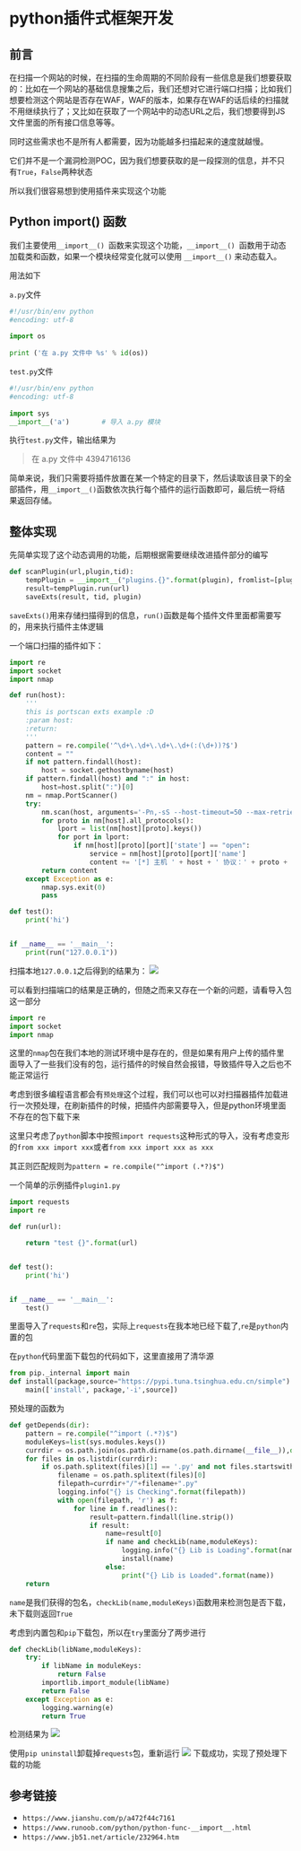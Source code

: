 # python插件式框架开发

## 前言
在扫描一个网站的时候，在扫描的生命周期的不同阶段有一些信息是我们想要获取的：比如在一个网站的基础信息搜集之后，我们还想对它进行端口扫描；比如我们想要检测这个网站是否存在WAF，WAF的版本，如果存在WAF的话后续的扫描就不用继续执行了；又比如在获取了一个网站中的动态URL之后，我们想要得到JS文件里面的所有接口信息等等。

同时这些需求也不是所有人都需要，因为功能越多扫描起来的速度就越慢。

它们并不是一个漏洞检测POC，因为我们想要获取的是一段探测的信息，并不只有`True`，`False`两种状态

所以我们很容易想到使用插件来实现这个功能

## Python __import__() 函数
我们主要使用`__import__() `函数来实现这个功能，`__import__() `函数用于动态加载类和函数，如果一个模块经常变化就可以使用 `__import__()` 来动态载入。

用法如下

`a.py`文件
```python 
#!/usr/bin/env python    
#encoding: utf-8  
 
import os  
 
print ('在 a.py 文件中 %s' % id(os))
``` 

`test.py`文件
```python
#!/usr/bin/env python    
#encoding: utf-8  
 
import sys  
__import__('a')        # 导入 a.py 模块
``` 
执行`test.py`文件，输出结果为
> 在 a.py 文件中 4394716136

简单来说，我们只需要将插件放置在某一个特定的目录下，然后读取该目录下的全部插件，用`__import__()`函数依次执行每个插件的运行函数即可，最后统一将结果返回存储。

## 整体实现
先简单实现了这个动态调用的功能，后期根据需要继续改进插件部分的编写

```python
def scanPlugin(url,plugin,tid):
    tempPlugin = __import__("plugins.{}".format(plugin), fromlist=[plugin])
    result=tempPlugin.run(url)
    saveExts(result, tid, plugin)
``` 

`saveExts()`用来存储扫描得到的信息，`run()`函数是每个插件文件里面都需要写的，用来执行插件主体逻辑

一个端口扫描的插件如下：
```python
import re
import socket
import nmap

def run(host):
    '''
    this is portscan exts example :D
    :param host:
    :return:
    '''
    pattern = re.compile('^\d+\.\d+\.\d+\.\d+(:(\d+))?$')
    content = ""
    if not pattern.findall(host):
        host = socket.gethostbyname(host)
    if pattern.findall(host) and ":" in host:
        host=host.split(":")[0]
    nm = nmap.PortScanner()
    try:
        nm.scan(host, arguments='-Pn,-sS --host-timeout=50 --max-retries=3')
        for proto in nm[host].all_protocols():
            lport = list(nm[host][proto].keys())
            for port in lport:
                if nm[host][proto][port]['state'] == "open":
                    service = nm[host][proto][port]['name']
                    content += '[*] 主机 ' + host + ' 协议：' + proto + '\t开放端口号：' + str(port) + '\t端口服务：' + service + "\n"
        return content
    except Exception as e:
        nmap.sys.exit(0)
        pass

def test():
    print('hi')


if __name__ == '__main__':
    print(run("127.0.0.1"))
``` 
扫描本地`127.0.0.1`之后得到的结果为：
![](https://springbird3.oss-cn-chengdu.aliyuncs.com/lianxiang/20220326225820.png)

可以看到扫描端口的结果是正确的，但随之而来又存在一个新的问题，请看导入包这一部分
```python
import re
import socket
import nmap
``` 
这里的`nmap`包在我们本地的测试环境中是存在的，但是如果有用户上传的插件里面导入了一些我们没有的包，运行插件的时候自然会报错，导致插件导入之后也不能正常运行

考虑到很多编程语言都会有`预处理`这个过程，我们可以也可以对扫描器插件加载进行一次预处理，在刷新插件的时候，把插件内部需要导入，但是python环境里面不存在的包下载下来

这里只考虑了`python`脚本中按照`import requests`这种形式的导入，没有考虑变形的`from xxx import xxx`或者`from xxx import xxx as xxx`

其正则匹配规则为`pattern = re.compile("^import (.*?)$")`

一个简单的示例插件`plugin1.py`
```python
import requests
import re

def run(url):

    return "test {}".format(url)


def test():
    print('hi')


if __name__ == '__main__':
    test()
``` 
里面导入了`requests`和`re`包，实际上`requests`在我本地已经下载了,`re`是`python`内置的包

在`python`代码里面下载包的代码如下，这里直接用了清华源
```python
from pip._internal import main
def install(package,source="https://pypi.tuna.tsinghua.edu.cn/simple"):
    main(['install', package,'-i',source])
``` 

预处理的函数为
```python
def getDepends(dir):
    pattern = re.compile("^import (.*?)$")
    moduleKeys=list(sys.modules.keys())
    currdir = os.path.join(os.path.dirname(os.path.dirname(__file__)),dir)
    for files in os.listdir(currdir):
        if os.path.splitext(files)[1] == '.py' and not files.startswith("_"):
            filename = os.path.splitext(files)[0]
            filepath=currdir+"/"+filename+".py"
            logging.info("{} is Checking".format(filepath))
            with open(filepath, 'r') as f:
                for line in f.readlines():
                    result=pattern.findall(line.strip())
                    if result:
                        name=result[0]
                        if name and checkLib(name,moduleKeys):
                            logging.info("{} Lib is Loading".format(name))
                            install(name)
                        else:
                            print("{} Lib is Loaded".format(name))
    return
``` 

`name`是我们获得的包名，`checkLib(name,moduleKeys)`函数用来检测包是否下载，未下载则返回`True`

考虑到内置包和`pip`下载包，所以在`try`里面分了两步进行
```python
def checkLib(libName,moduleKeys):
    try:
        if libName in moduleKeys:
            return False
        importlib.import_module(libName)
        return False
    except Exception as e:
        logging.warning(e)
        return True
``` 
检测结果为
![](https://springbird3.oss-cn-chengdu.aliyuncs.com/lianxiang/20220327210610.png)

使用`pip uninstall`卸载掉`requests`包，重新运行
![](https://springbird3.oss-cn-chengdu.aliyuncs.com/lianxiang/20220327210750.png)
下载成功，实现了预处理下载的功能



## 参考链接
+ `https://www.jianshu.com/p/a472f44c7161`
+ `https://www.runoob.com/python/python-func-__import__.html`
+ `https://www.jb51.net/article/232964.htm`
